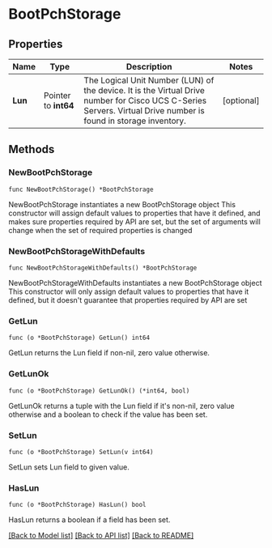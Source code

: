# BootPchStorage

## Properties

Name | Type | Description | Notes
------------ | ------------- | ------------- | -------------
**Lun** | Pointer to **int64** | The Logical Unit Number (LUN) of the device. It is the Virtual Drive number for Cisco UCS C-Series Servers. Virtual Drive number is found in storage inventory. | [optional] 

## Methods

### NewBootPchStorage

`func NewBootPchStorage() *BootPchStorage`

NewBootPchStorage instantiates a new BootPchStorage object
This constructor will assign default values to properties that have it defined,
and makes sure properties required by API are set, but the set of arguments
will change when the set of required properties is changed

### NewBootPchStorageWithDefaults

`func NewBootPchStorageWithDefaults() *BootPchStorage`

NewBootPchStorageWithDefaults instantiates a new BootPchStorage object
This constructor will only assign default values to properties that have it defined,
but it doesn't guarantee that properties required by API are set

### GetLun

`func (o *BootPchStorage) GetLun() int64`

GetLun returns the Lun field if non-nil, zero value otherwise.

### GetLunOk

`func (o *BootPchStorage) GetLunOk() (*int64, bool)`

GetLunOk returns a tuple with the Lun field if it's non-nil, zero value otherwise
and a boolean to check if the value has been set.

### SetLun

`func (o *BootPchStorage) SetLun(v int64)`

SetLun sets Lun field to given value.

### HasLun

`func (o *BootPchStorage) HasLun() bool`

HasLun returns a boolean if a field has been set.


[[Back to Model list]](../README.md#documentation-for-models) [[Back to API list]](../README.md#documentation-for-api-endpoints) [[Back to README]](../README.md)


